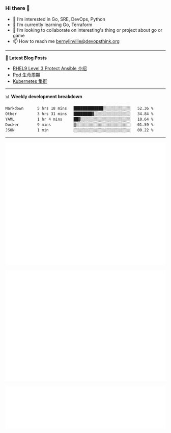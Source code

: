 ### Hi there 👋

- 👀 I’m interested in Go, SRE, DevOps, Python
- 🌱 I’m currently learning Go, Terraform
- 👯 I’m looking to collaborate on interesting's thing or project about go or game
- 📫 How to reach me bernylinville@devopsthink.org

-------

**📝 Latest Blog Posts**

<!-- BLOG-POST-LIST:START -->
- [RHEL9 Level 3 Protect Ansible 介绍](https://devopsthink.org/archives/rhel9-level3-protect-ansible-role)
- [Pod 生命周期](https://devopsthink.org/archives/pod-Lifecycle)
- [Kubernetes 集群](https://devopsthink.org/archives/kubernetes-cluster)
<!-- BLOG-POST-LIST:END -->

-------

📊 **Weekly development breakdown**
<!--START_SECTION:waka-->

```txt
Markdown      5 hrs 18 mins   █████████████░░░░░░░░░░░░   52.36 %
Other         3 hrs 31 mins   ████████▓░░░░░░░░░░░░░░░░   34.84 %
YAML          1 hr 4 mins     ██▓░░░░░░░░░░░░░░░░░░░░░░   10.64 %
Docker        9 mins          ▒░░░░░░░░░░░░░░░░░░░░░░░░   01.59 %
JSON          1 min           ░░░░░░░░░░░░░░░░░░░░░░░░░   00.22 %
```

<!--END_SECTION:waka-->

-------

![Metrics](/github-metrics.svg)

![isocalendar fullyear](/metrics.plugin.isocalendar.fullyear.svg)

![languages details](/metrics.plugin.languages.details.svg)

